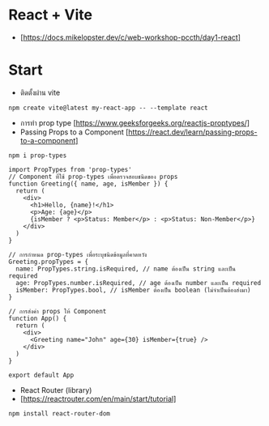 # React + Vite

- [https://docs.mikelopster.dev/c/web-workshop-pccth/day1-react]

# Start

- ติดตั้งผ่าน vite

```
npm create vite@latest my-react-app -- --template react
```

- การทำ prop type [https://www.geeksforgeeks.org/reactjs-proptypes/]
- Passing Props to a Component [https://react.dev/learn/passing-props-to-a-component]

```
npm i prop-types
```

```
import PropTypes from 'prop-types'
// Component ที่ใช้ prop-types เพื่อตรวจสอบชนิดของ props
function Greeting({ name, age, isMember }) {
  return (
    <div>
      <h1>Hello, {name}!</h1>
      <p>Age: {age}</p>
      {isMember ? <p>Status: Member</p> : <p>Status: Non-Member</p>}
    </div>
  )
}

// การกำหนด prop-types เพื่อระบุชนิดข้อมูลที่คาดหวัง
Greeting.propTypes = {
  name: PropTypes.string.isRequired, // name ต้องเป็น string และเป็น required
  age: PropTypes.number.isRequired, // age ต้องเป็น number และเป็น required
  isMember: PropTypes.bool, // isMember ต้องเป็น boolean (ไม่จำเป็นต้องส่งมา)
}

// การส่งค่า props ให้ Component
function App() {
  return (
    <div>
      <Greeting name="John" age={30} isMember={true} />
    </div>
  )
}

export default App
```


- React Router (library)
- [https://reactrouter.com/en/main/start/tutorial]
```
npm install react-router-dom
``` 